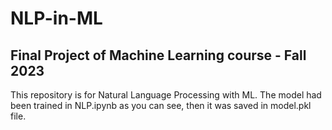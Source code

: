 # NLP-in-ML
## Final Project of Machine Learning course - Fall 2023
This repository is for Natural Language Processing with ML.
The model had been trained in NLP.ipynb as you can see, then it was saved in model.pkl file.
